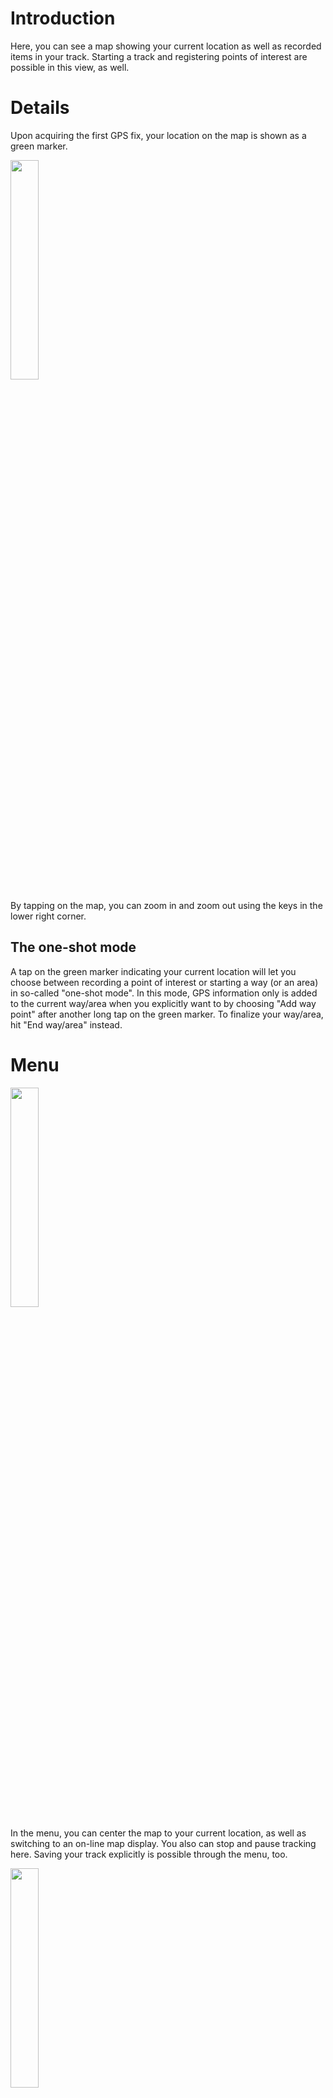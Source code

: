 Introduction
============

Here, you can see a map showing your current location as well as
recorded items in your track. Starting a track and registering points of
interest are possible in this view, as well.

Details
=======

Upon acquiring the first GPS fix, your location on the map is shown as a
green marker.

<img src="http://swp-dv-ws2010-osm-1.googlecode.com/svn/wiki/img/manual_newtrack_card_signal.png" height="30%" width="30%"/>

By tapping on the map, you can zoom in and zoom out using the keys in
the lower right corner.

The one-shot mode
-----------------

A tap on the green marker indicating your current location will let you
choose between recording a point of interest or starting a way (or an
area) in so-called "one-shot mode". In this mode, GPS information only
is added to the current way/area when you explicitly want to by choosing
"Add way point" after another long tap on the green marker. To finalize
your way/area, hit "End way/area" instead.

Menu
====

<img src="http://swp-dv-ws2010-osm-1.googlecode.com/svn/wiki/img/manual_newtrack_card_signal.png" height="30%" width="30%"/>

In the menu, you can center the map to your current location, as well as
switching to an on-line map display. You also can stop and pause
tracking here. Saving your track explicitly is possible through the
menu, too.

<img src="http://swp-dv-ws2010-osm-1.googlecode.com/svn/wiki/img/manual_newtrack_card_onclick.png" height="30%" width="30%"/>

Finally, you can toggle markers on the screen. When visible, you can tap
on a marker and move it around on the map, add tags to the picked node,
or delete that node from your track.
